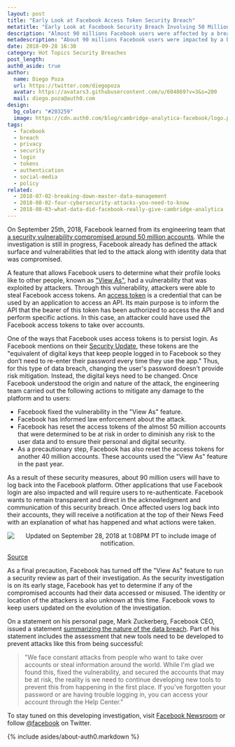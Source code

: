 ```yaml
---
layout: post
title: "Early Look at Facebook Access Token Security Breach"
metatitle: "Early Look at Facebook Security Breach Involving 50 Million Accounts"
description: "Almost 90 millions Facebook users were affected by a breach that compromised access tokens to the platform."
metadescription: "About 90 millions Facebook users were impacted by a breach that compromised platform access tokens, making it possible for attackers to take over accounts."
date: 2018-09-28 16:38
category: Hot Topics Security Breaches
post_length: 
auth0_aside: true
author:
  name: Diego Poza
  url: https://twitter.com/diegopoza
  avatar: https://avatars3.githubusercontent.com/u/604869?v=3&s=200
  mail: diego.poza@auth0.com
design: 
  bg_color: "#203259"
  image: https://cdn.auth0.com/blog/cambridge-analytica-facebook/logo.png
tags: 
  - facebook
  - breach
  - privacy
  - security
  - login
  - tokens
  - authentication
  - social-media
  - policy
related:
  - 2018-07-02-breaking-down-master-data-management
  - 2018-08-02-four-cybersecurity-attacks-you-need-to-know
  - 2018-08-03-what-data-did-facebook-really-give-cambridge-analytica
---
```


On September 25th, 2018, Facebook learned from its engineering team that [a security vulnerability compromised around 50 million accounts](https://newsroom.fb.com/news/2018/09/security-update/). While the investigation is still in progress, Facebook already has defined the attack surface and vulnerabilities that led to the attack along with identity data that was compromised.

A feature that allows Facebook users to determine what their profile looks like to other people, known as ["View As"](https://www.facebook.com/help/288066747875915?helpref=faq_content), had a vulnerability that was exploited by attackers. Through this vulnerability, attackers were able to steal Facebook access tokens. An [access token](https://auth0.com/docs/tokens/access-token) is a credential that can be used by an application to access an API. Its main purpose is to inform the API that the bearer of this token has been authorized to access the API and perform specific actions. In this case, an attacker could have used the Facebook access tokens to take over accounts.

One of the ways that Facebook uses access tokens is to persist login. As Facebook mentions on their [Security Update](https://auth0.com/docs/tokens/access-token), these tokens are the "equivalent of digital keys that keep people logged in to Facebook so they don’t need to re-enter their password every time they use the app." Thus, for this type of data breach, changing the user's password doesn't provide risk mitigation. Instead, the digital keys need to be changed. Once Facebook understood the origin and nature of the attack, the engineering team carried out the following actions to mitigate any damage to the platform and to users:

- Facebook fixed the vulnerability in the "View As" feature.
- Facebook has informed law enforcement about the attack.
- Facebook has reset the access tokens of the almost 50 million accounts that were determined to be at risk in order to diminish any risk to the user data and to ensure their personal and digital security.
- As a precautionary step, Facebook has also reset the access tokens for another 40 million accounts. These accounts used the "View As" feature in the past year.

As a result of these security measures, about 90 million users will have to log back into the Facebook platform. Other applications that use Facebook login are also impacted and will require users to re-authenticate. Facebook wants to remain transparent and direct in the acknowledgment and communication of this security breach. Once affected users log back into their accounts, they will receive a notification at the top of their News Feed with an explanation of what has happened and what actions were taken.

<p style="text-align: center;">
  <img src="https://cdn.auth0.com/blog/facebook-data-breach/facebook-data-breach-notification-access-tokens" alt="Updated on September 28, 2018 at 1:08PM PT to include image of notification.">
</p>

[Source](https://fbnewsroomus.files.wordpress.com/2018/09/42647794_340201783392972_4207828087510925312_n.png?w=960&h=551)

As a final precaution, Facebook has turned off the "View As" feature to run a security review as part of their investigation. As the security investigation is on its early stage, Facebook has yet to determine if any of the compromised accounts had their data accessed or misused. The identity or location of the attackers is also unknown at this time. Facebook vows to keep users updated on the evolution of the investigation. 

On a statement on his personal page, Mark Zuckerberg, Facebook CEO, issued a statement [summarizing the nature of the data breach](https://www.facebook.com/zuck/posts/10105274505136221). Part of his statement includes the assessment that new tools need to be developed to prevent attacks like this from being successful:

> "We face constant attacks from people who want to take over accounts or steal information around the world. While I'm glad we found this, fixed the vulnerability, and secured the accounts that may be at risk, the reality is we need to continue developing new tools to prevent this from happening in the first place. If you've forgotten your password or are having trouble logging in, you can access your account through the Help Center."

To stay tuned on this developing investigation, visit [Facebook Newsroom](https://newsroom.fb.com/) or follow [@facebook](https://twitter.com/facebook) on Twitter.


{% include asides/about-auth0.markdown %}